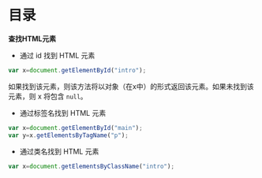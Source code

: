 # 目录

**查找HTML元素**
* 通过 id 找到 HTML 元素
```javascript
var x=document.getElementById("intro");
```
如果找到该元素，则该方法将以对象（在x中）的形式返回该元素。如果未找到该元素，则 x 将包含 `null`。
* 通过标签名找到 HTML 元素
```javascript
var x=document.getElementById("main");
var y=x.getElementsByTagName("p");
```
* 通过类名找到 HTML 元素
```javascript
var x=document.getElementsByClassName("intro");
```
